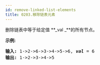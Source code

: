 ```yaml
---
id: remove-linked-list-elements
title: 0203.移除链表元素
---
```

删除链表中等于给定值 **_val _**的所有节点。

**示例:**


<pre><strong>输入:</strong> 1-&gt;2-&gt;6-&gt;3-&gt;4-&gt;5-&gt;6, <em><strong>val</strong></em> = 6<br/><strong>输出:</strong> 1-&gt;2-&gt;3-&gt;4-&gt;5<br/></pre>


